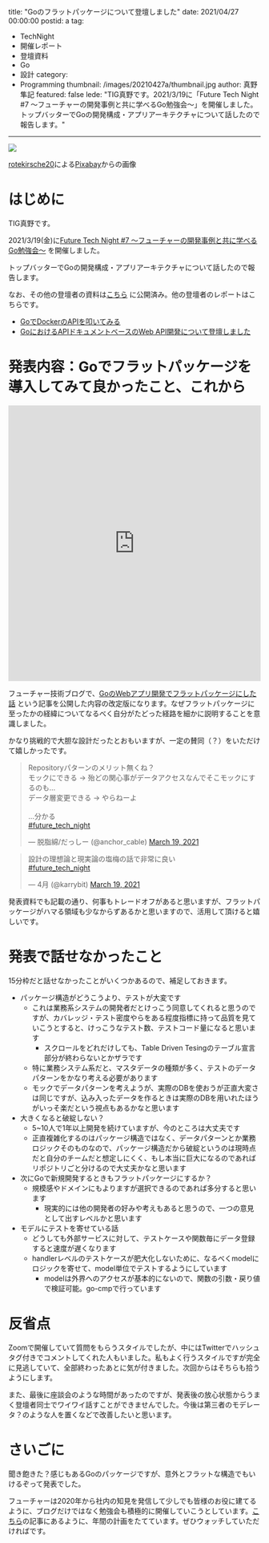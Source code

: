 title: "Goのフラットパッケージについて登壇しました"
date: 2021/04/27 00:00:00
postid: a
tag:
  - TechNight
  - 開催レポート
  - 登壇資料
  - Go
  - 設計
category:
  - Programming
thumbnail: /images/20210427a/thumbnail.jpg
author: 真野隼記
featured: false
lede: "TIG真野です。2021/3/19に「Future Tech Night #7 〜フューチャーの開発事例と共に学べるGo勉強会〜」を開催しました。トップバッターでGoの開発構成・アプリアーキテクチャについて話したので報告します。"
---

<img src="/images/20210427a/building-5630441_640.jpg" loading="lazy">

<a href="https://pixabay.com/ja/users/rotekirsche20-18445331/?utm_source=link-attribution&amp;utm_medium=referral&amp;utm_campaign=image&amp;utm_content=5630441">rotekirsche20</a>による<a href="https://pixabay.com/ja/?utm_source=link-attribution&amp;utm_medium=referral&amp;utm_campaign=image&amp;utm_content=5630441">Pixabay</a>からの画像

# はじめに

TIG真野です。

2021/3/19(金)に[Future Tech Night #7 〜フューチャーの開発事例と共に学べるGo勉強会〜](https://future.connpass.com/event/206387/) を開催しました。

トップバッターでGoの開発構成・アプリアーキテクチャについて話したので報告します。

なお、その他の登壇者の資料は[こちら](https://future.connpass.com/event/206387/presentation/) に公開済み。他の登壇者のレポートはこちらです。

* [GoでDockerのAPIを叩いてみる](/articles/20210427b/)
* [GoにおけるAPIドキュメントベースのWeb API開発について登壇しました](/articles/20210427c/)


# 発表内容：Goでフラットパッケージを導入してみて良かったこと、これから

<iframe src="https://docs.google.com/presentation/d/e/2PACX-1vTVNmDqauFzwlCeehGOrQK-l_CMQOZf2Hw1uFv12xDtXFPBF96k2M0XYOi4oRbh8UsQcfAf25HzV-UW/embed?start=false&loop=false&delayms=3000" frameborder="0" width="100%" height="550" allowfullscreen="true" mozallowfullscreen="true" webkitallowfullscreen="true"></iframe>


フューチャー技術ブログで、[GoのWebアプリ開発でフラットパッケージにした話](/articles/20201109/) という記事を公開した内容の改定版になります。なぜフラットパッケージに至ったかの経緯についてなるべく自分がたどった経路を細かに説明することを意識しました。


かなり挑戦的で大胆な設計だったとおもいますが、一定の賛同（？）をいただけて嬉しかったです。

<blockquote class="twitter-tweet"><p lang="ja" dir="ltr">Repositoryパターンのメリット無くね？<br>モックにできる -&gt; 殆どの関心事がデータアクセスなんでそこモックにするのも...<br>データ層変更できる -&gt; やらねーよ<br><br>...分かる<br> <a href="https://twitter.com/hashtag/future_tech_night?src=hash&amp;ref_src=twsrc%5Etfw">#future_tech_night</a></p>&mdash; 脱脂綿/だっしー (@anchor_cable) <a href="https://twitter.com/anchor_cable/status/1372853753007640576?ref_src=twsrc%5Etfw">March 19, 2021</a></blockquote>

<blockquote class="twitter-tweet"><p lang="ja" dir="ltr">設計の理想論と現実論の塩梅の話で非常に良い<br> <a href="https://twitter.com/hashtag/future_tech_night?src=hash&amp;ref_src=twsrc%5Etfw">#future_tech_night</a></p>&mdash; 4月 (@karrybit) <a href="https://twitter.com/karrybit/status/1372854017550737411?ref_src=twsrc%5Etfw">March 19, 2021</a></blockquote>

 <script async src="https://platform.twitter.com/widgets.js" charset="utf-8"></script>


発表資料でも記載の通り、何事もトレードオフがあると思いますが、フラットパッケージがハマる領域も少なからずあるかと思いますので、活用して頂けると嬉しいです。

# 発表で話せなかったこと

15分枠だと話せなかったことがいくつかあるので、補足しておきます。

* パッケージ構造がどうこうより、テストが大変です
    * これは業務系システムの開発者だとけっこう同意してくれると思うのですが、カバレッジ・テスト密度やらをある程度指標に持って品質を見ていこうとすると、けっこうなテスト数、テストコード量になると思います
        * スクロールをどれだけしても、Table Driven Tesingのテーブル宣言部分が終わらないとかザラです
    * 特に業務システム系だと、マスタデータの種類が多く、テストのデータパターンをかなり考える必要があります
    * モックでデータパターンを考えようが、実際のDBを使おうが正直大変さは同じですが、込み入ったデータを作るときは実際のDBを用いれたほうがいっそ楽だという視点もあるかなと思います
* 大きくなると破綻しない？
    * 5~10人で1年以上開発を続けていますが、今のところは大丈夫です
    * 正直複雑化するのはパッケージ構造ではなく、データパターンとか業務ロジックそのものなので、パッケージ構造だから破綻というのは現時点だと自分のチームだと想定しにくく、もし本当に巨大になるのであればリポジトリごと分けるので大丈夫かなと思います
* 次にGoで新規開発するときもフラットパッケージにするか？
    * 規模感やドメインにもよりますが選択できるのであれば多分すると思います
        * 現実的には他の開発者の好みや考えもあると思うので、一つの意見として出すレベルかと思います
* モデルにテストを寄せている話
    * どうしても外部サービスに対して、テストケースや関数毎にデータ登録すると速度が遅くなります
    * handlerレベルのテストケースが肥大化しないために、なるべくmodelにロジックを寄せて、model単位でテストするようにしています
        * modelは外界へのアクセスが基本的にないので、関数の引数・戻り値で検証可能。go-cmpで行っています

# 反省点

Zoomで開催していて質問をもらうスタイルでしたが、中にはTwitterでハッシュタグ付きでコメントしてくれた人もいました。私もよく行うスタイルですが完全に見逃していて、全部終わったあとに気が付きました。次回からはそちらも拾うようにします。

また、最後に座談会のような時間があったのですが、発表後の放心状態からうまく登壇者同士でワイワイ話すことができませんでした。今後は第三者のモデレータ？のような人を置くなどで改善したいと思います。


# さいごに

聞き飽きた？感じもあるGoのパッケージですが、意外とフラットな構造でもいけるぞって発表でした。

フューチャーは2020年から社内の知見を発信して少しでも皆様のお役に建てるように、ブログだけではなく勉強会も積極的に開催していこうとしています。[こちら](/articles/20210314/)の記事にあるように、年間の計画をたてています。ぜひウォッチしていただければです。





